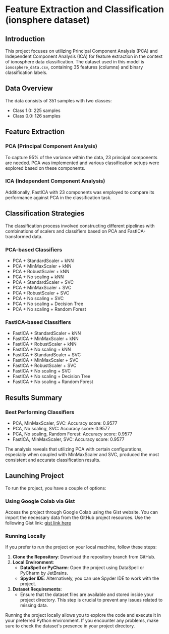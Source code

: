 # Feature Extraction and Classification (ionsphere dataset)

## Introduction
This project focuses on utilizing Principal Component Analysis (PCA) and Independent Component Analysis (ICA) for feature extraction in the context of ionosphere data classification. The dataset used in this model is `ionosphere_data.csv`, containing 35 features (columns) and binary classification labels.

## Data Overview
The data consists of 351 samples with two classes:
- Class 1.0: 225 samples
- Class 0.0: 126 samples

## Feature Extraction
### PCA (Principal Component Analysis)
To capture 95% of the variance within the data, 23 principal components are needed. PCA was implemented and various classification setups were explored based on these components.

### ICA (Independent Component Analysis)
Additionally, FastICA with 23 components was employed to compare its performance against PCA in the classification task.

## Classification Strategies
The classification process involved constructing different pipelines with combinations of scalers and classifiers based on PCA and FastICA-transformed data.

### PCA-based Classifiers
- PCA + StandardScaler + kNN
- PCA + MinMaxScaler + kNN
- PCA + RobustScaler + kNN
- PCA + No scaling + kNN
- PCA + StandardScaler + SVC
- PCA + MinMaxScaler + SVC
- PCA + RobustScaler + SVC
- PCA + No scaling + SVC
- PCA + No scaling + Decision Tree
- PCA + No scaling + Random Forest

### FastICA-based Classifiers
- FastICA + StandardScaler + kNN
- FastICA + MinMaxScaler + kNN
- FastICA + RobustScaler + kNN
- FastICA + No scaling + kNN
- FastICA + StandardScaler + SVC
- FastICA + MinMaxScaler + SVC
- FastICA + RobustScaler + SVC
- FastICA + No scaling + SVC
- FastICA + No scaling + Decision Tree
- FastICA + No scaling + Random Forest

## Results Summary
### Best Performing Classifiers
- PCA, MinMaxScaler, SVC: Accuracy score: 0.9577
- PCA, No scaling, SVC: Accuracy score: 0.9577
- PCA, No scaling, Random Forest: Accuracy score: 0.9577
- FastICA, MinMaxScaler, SVC: Accuracy score: 0.9577

The analysis reveals that utilizing PCA with certain configurations, especially when coupled with MinMaxScaler and SVC, produced the most consistent and accurate classification results.

## Launching Project

To run the project, you have a couple of options:

### Using Google Colab via Gist

Access the project through Google Colab using the Gist website. You can import the necessary data from the GitHub project resources. Use the following Gist link: [gist link here](https://gist.github.com/RobertNeat/ec7345ce267104feffe316b3341356ab)


### Running Locally

If you prefer to run the project on your local machine, follow these steps:

1. **Clone the Repository**: Download the repository branch from GitHub.
2. **Local Environment**:
   - **DataSpell or PyCharm**: Open the project using DataSpell or PyCharm by JetBrains.
   - **Spyder IDE**: Alternatively, you can use Spyder IDE to work with the project.
3. **Dataset Requirements**:
   - Ensure that the dataset files are available and stored inside your project directory. This step is crucial to prevent any issues related to missing data.

Running the project locally allows you to explore the code and execute it in your preferred Python environment. If you encounter any problems, make sure to check the dataset's presence in your project directory.
